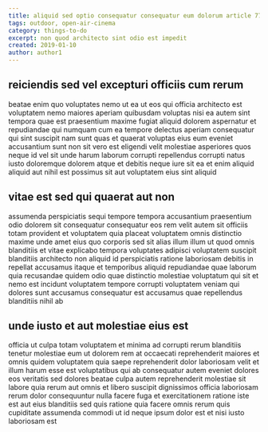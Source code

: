 ```yaml
---
title: aliquid sed optio consequatur consequatur eum dolorum article 7743
tags: outdoor, open-air-cinema
category: things-to-do
excerpt: non quod architecto sint odio est impedit
created: 2019-01-10
author: author1
---
```


## reiciendis sed vel excepturi officiis cum rerum

beatae enim quo voluptates nemo ut ea ut eos qui officia architecto est voluptatem nemo maiores aperiam quibusdam voluptas nisi ea autem sint tempora quae est praesentium maxime fugiat aliquid dolorem aspernatur et repudiandae qui numquam cum ea tempore delectus aperiam consequatur qui sint suscipit nam sunt quas et quaerat voluptas eius eum eveniet accusantium sunt non sit vero est eligendi velit molestiae asperiores quos neque id vel sit unde harum laborum corrupti repellendus corrupti natus iusto doloremque dolorem atque et debitis neque iure sit ea et enim aliquid aliquid aut nihil est possimus sit aut voluptatem eius sint aliquid

## vitae est sed qui quaerat aut non

assumenda perspiciatis sequi tempore tempora accusantium praesentium odio dolorem sit consequatur consequatur eos rem velit autem sit officiis totam provident et voluptatem quia placeat voluptatem omnis distinctio maxime unde amet eius quo corporis sed sit alias illum illum ut quod omnis blanditiis et vitae explicabo tempora voluptates adipisci voluptatem suscipit blanditiis architecto non aliquid id perspiciatis ratione laboriosam debitis in repellat accusamus itaque et temporibus aliquid repudiandae quae laborum quia recusandae quidem odio quae distinctio molestiae voluptatum qui sit et nemo est incidunt voluptatem tempore corrupti voluptatem veniam qui dolores sunt accusamus consequatur est accusamus quae repellendus blanditiis nihil ab

## unde iusto et aut molestiae eius est

officia ut culpa totam voluptatem et minima ad corrupti rerum blanditiis tenetur molestiae eum ut dolorem rem at occaecati reprehenderit maiores et omnis quidem voluptatem quia saepe reprehenderit dolor laboriosam velit et illum harum esse est voluptatibus qui ab consequatur autem eveniet dolores eos veritatis sed dolores beatae culpa autem reprehenderit molestiae sit labore quia rerum aut omnis et libero suscipit dignissimos officia laboriosam rerum dolor consequuntur nulla facere fuga et exercitationem ratione iste est aut eius blanditiis sed quis ratione quia facere omnis rerum quis cupiditate assumenda commodi ut id neque ipsum dolor est et nisi iusto laboriosam est
